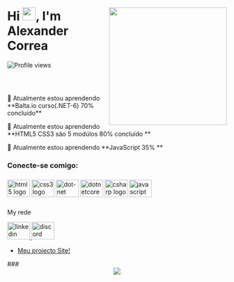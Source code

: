 <div>
<img align="right" height="270vhem" src="https://raw.githubusercontent.com/gist/Alexandersdr/e838e69628212054a63752e21039e108/raw/64afa849fd0a5451f92831904df16b84219d16f3/githubcrard.svg"/>
<h1 align="left">Hi <img src="https://raw.githubusercontent.com/kaueMarques/kaueMarques/master/hi.gif" height="30px">, I'm Alexander Correa</h1>
<p align="left"> <img src="https://komarev.com/ghpvc/?username=Alexandersdr&color=yellow" alt="Profile views" /> </p>

<p align="left"> <img src=" https://komarev.com/ghpvc/?username=Alexandersdr&label=Profile%20views&color=0e75b6&style=flat" width 15px alt="" /> </p>

<p align="left" height= "25px">
<a href="https://github.com/ryo-ma/github-profile-trophy"> <br>
<img src="https://github-profile-trophy.vercel.app/?username=Alexandersdr" alt="" /></a > </p>

 <p align="left">🌱 Atualmente estou aprendendo **Balta.io curso(.NET-6) 70% concluído**</p>
 <p align="left">🌱 Atualmente estou aprendendo **HTML5 CSS3 são 5 modúlos 80% concluído **</p>
  <p align="left">🌱 Atualmente estou aprendendo **JavaScript 35% **</p>

<h3 align="left">Conecte-se comigo:</h3>
</div>


###

<div align="left">
  <img src="https://cdn.jsdelivr.net/gh/devicons/devicon/icons/html5/html5-plain.svg" height="40" width="52" alt="html5 logo"  />
  <img src="https://cdn.jsdelivr.net/gh/devicons/devicon/icons/css3/css3-plain.svg" height="40" width="52" alt="css3 logo"  />
  <img src="https://cdn.jsdelivr.net/gh/devicons/devicon/icons/dot-net/dot-net-plain-wordmark.svg" height="40" width="52" alt="dot-net logo"  />
  <img src="https://cdn.jsdelivr.net/gh/devicons/devicon/icons/dotnetcore/dotnetcore-original.svg" height="40" width="52" alt="dotnetcore logo"  />
  <img src="https://cdn.jsdelivr.net/gh/devicons/devicon/icons/csharp/csharp-original.svg" height="40" width="52" alt="csharp logo"  />
  <img src="https://cdn.jsdelivr.net/gh/devicons/devicon/icons/javascript/javascript-plain.svg" height="40" width="52" alt="javascript logo"  />
</div>


###
<p>My rede </p>
<div align="left">
  <a href="https://www.linkedin.com/in/alexander-correa-95a684240/" target="_blank">
    <img src="https://raw.githubusercontent.com/maurodesouza/profile-readme-generator/master/src/assets/icons/social/linkedin/default.svg" width="52" height="40" alt="linkedin logo"  />
  </a>
  <a href="https://discord.com/" target="_blank">
    <img src="https://raw.githubusercontent.com/maurodesouza/profile-readme-generator/master/src/assets/icons/social/discord/default.svg" width="52" height="40" alt="discord logo"  />
  </a>
</div>
<ul>
 <li>
<a href="https://alexandersdr.github.io/projeto-cordel/" target="_blank">Meu projecto Site!</a> 
 </li>
</ul>
###

<div align="center">
  <img src="https://profile-counter.glitch.me/Alexandersdr/count.svg?"  />
</div>

###

